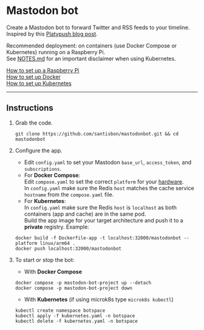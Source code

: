 # Mastodon bot

Create a Mastodon bot to forward Twitter and RSS feeds to your timeline.
Inspired by this [Platypush blog post](https://blog.platypush.tech/article/Create-a-Mastodon-bot-to-forward-Twitter-and-RSS-feeds-to-your-timeline).  

Recommended deployment: on containers (use Docker Compose or Kubernetes) running on a Raspberry Pi.  
See [NOTES.md](NOTES.md) for an important disclaimer when using Kubernetes.  

[How to set up a Raspberry Pi](https://github.com/santisbon/guides/blob/main/setup/raspberry-pi.md)  
[How to set up Docker](https://github.com/santisbon/guides/blob/main/setup/docker.md)  
[How to set up Kubernetes](https://github.com/santisbon/guides/blob/main/setup/k8s.md)

---  
## Instructions

1. Grab the code.
   ```Shell
   git clone https://github.com/santisbon/mastodonbot.git && cd mastodonbot
   ```

2. Configure the app.  
   - Edit `config.yaml` to set your Mastodon `base_url`, `access_token`, and `subscriptions`.  
   - For **Docker Compose**:  
   Edit `compose.yaml` to set the correct `platform` for your [hardware](https://github.com/santisbon/guides/blob/main/setup/docker.md#architecture).  
   In `config.yaml` make sure the Redis `host` matches the cache service `hostname` from the `compose.yaml` file.
   - For **Kubernetes**:  
   In `config.yaml` make sure the Redis `host` is `localhost` as both containers (app and cache) are in the same pod.  
   Build the app image for your target architecture and push it to a **private** registry. Example:
   ```Shell
   docker build -f Dockerfile-app -t localhost:32000/mastodonbot --platform linux/arm64 .
   docker push localhost:32000/mastodonbot
   ```

3. To start or stop the bot:
   - With **Docker Compose**
   ```Shell
   docker compose -p mastodon-bot-project up --detach
   docker compose -p mastodon-bot-project down
   ```
   - With **Kubernetes** (if using microk8s type `microk8s kubectl`)
   ```Shell
   kubectl create namespace botspace
   kubectl apply -f kubernetes.yaml -n botspace
   kubectl delete -f kubernetes.yaml -n botspace
   ```
